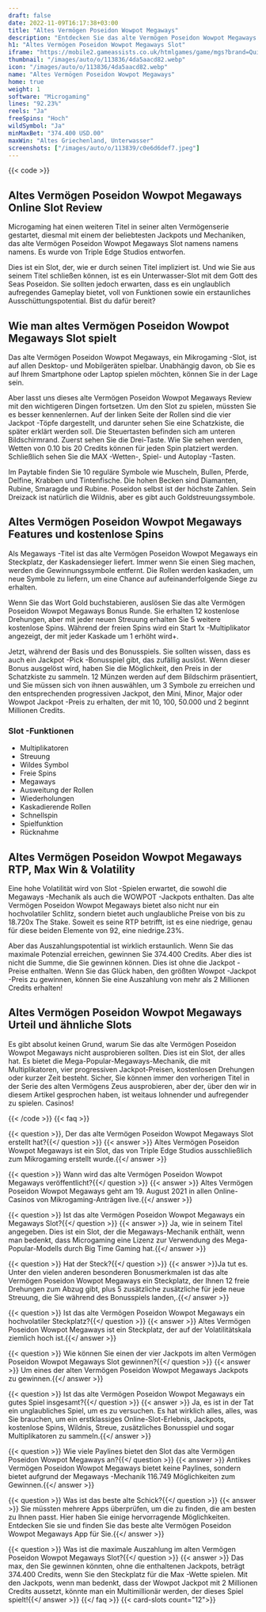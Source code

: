 ```yaml
---
draft: false
date: 2022-11-09T16:17:38+03:00
title: "Altes Vermögen Poseidon Wowpot Megaways"
description: "Entdecken Sie das alte Vermögen Poseidon Wowpot Megaways Slot durch Microgaming -Auszahlungen, RTP, Volatilität, Funktionen und erhalten Boni von den Top -Online -Casinos!"
h1: "Altes Vermögen Poseidon Wowpot Megaways Slot"
iframe: "https://mobile2.gameassists.co.uk/htmlgames/game/mgs?brand=QuickFireDemo&lobbyName=QuickFireDemo&languageCode=en&productId=1867&casinoId=1867&loginType=VanguardSessionToken&bankingUrl=&gameId=ancientFortunesPoseidonWOWPOTDesktop&gameName=ancientFortunesPoseidonWOWPOTDesktop&clientId=50300&moduleId=21717&clientTypeId=70&xmanEndPoints=https%3A%2F%2Fxplay201.gameassists.co.uk%2FXMan%2Fx.x&displayName=Ancient%20Fortunes%3A%20Poseidon%E2%84%A2%20WOWPOT%21%E2%84%A2%20Megaways%E2%84%A2&gameTitle=Ancient%20Fortunes%3A%20Poseidon%E2%84%A2%20WOWPOT%21%E2%84%A2%20Megaways%E2%84%A2&returnUrl=https%3A%2F%2Fslotcatalog.com%2Fen%2Fslots%2FAncient-Fortunes-Poseidon-Megaways&lobbyUrl=https%3A%2F%2Fslotcatalog.com%2Fen%2Fslots%2FAncient-Fortunes-Poseidon-Megaways&helpUrl=&isPracticePlay=true&username=demo&password=demo&isRGI=true&GameVersion=ancientFortunesPoseidonWOWPOTDesktop_Zen_2_41_0_121&host=Desktop&variant=&activityStatementURL=&sext1=&sext2=&allowmixedMode=&bypassFlashPrompt=&preferexternal=&loginname=&showva=&playmode=demo&custom1=&usertype=0&theme=quickfiressl&InterfaceURL=&hideva=&ab=&grsbid=&siteID=MAL&regMarket="
thumbnail: "/images/auto/o/113836/4da5aacd82.webp"
icon: "/images/auto/o/113836/4da5aacd82.webp"
name: "Altes Vermögen Poseidon Wowpot Megaways"
home: true
weight: 1
software: "Microgaming"
lines: "92.23%"
reels: "Ja"
freeSpins: "Hoch"
wildSymbol: "Ja"
minMaxBet: "374.400 USD.00"
maxWin: "Altes Griechenland, Unterwasser"
screenshots: ["/images/auto/o/113839/c0e6d6def7.jpeg"]
---
```


{{< code >}}<h2>Altes Vermögen Poseidon Wowpot Megaways Online Slot Review</h2><p>Microgaming hat einen weiteren Titel in seiner alten Vermögenserie gestartet, diesmal mit einem der beliebtesten Jackpots und Mechaniken, das alte Vermögen Poseidon Wowpot Megaways Slot namens namens namens. Es wurde von Triple Edge Studios entworfen.</p><p>Dies ist ein Slot, der, wie er durch seinen Titel impliziert ist. Und wie Sie aus seinem Titel schließen können, ist es ein Unterwasser-Slot mit dem Gott des Seas Poseidon. Sie sollten jedoch erwarten, dass es ein unglaublich aufregendes Gameplay bietet, voll von Funktionen sowie ein erstaunliches Ausschüttungspotential. Bist du dafür bereit?</p><h2>Wie man altes Vermögen Poseidon Wowpot Megaways Slot spielt</h2><p>Das alte Vermögen Poseidon Wowpot Megaways, ein Mikrogaming -Slot, ist auf allen Desktop- und Mobilgeräten spielbar. Unabhängig davon, ob Sie es auf Ihrem Smartphone oder Laptop spielen möchten, können Sie in der Lage sein.</p><p>Aber lasst uns dieses alte Vermögen Poseidon Wowpot Megaways Review mit den wichtigeren Dingen fortsetzen. Um den Slot zu spielen, müssten Sie es besser kennenlernen. Auf der linken Seite der Rollen sind die vier Jackpot -Töpfe dargestellt, und darunter sehen Sie eine Schatzkiste, die später erklärt werden soll. Die Steuertasten befinden sich am unteren Bildschirmrand. Zuerst sehen Sie die Drei-Taste. Wie Sie sehen werden, Wetten von 0.10 bis 20 Credits können für jeden Spin platziert werden. Schließlich sehen Sie die MAX -Wetten-, Spiel- und Autoplay -Tasten.</p><p>Im Paytable finden Sie 10 reguläre Symbole wie Muscheln, Bullen, Pferde, Delfine, Krabben und Tintenfische. Die hohen Becken sind Diamanten, Rubine, Smaragde und Rubine. Poseidon selbst ist der höchste Zahlen. Sein Dreizack ist natürlich die Wildnis, aber es gibt auch Goldstreuungssymbole.</p><h2>Altes Vermögen Poseidon Wowpot Megaways Features und kostenlose Spins</h2><p>Als Megaways -Titel ist das alte Vermögen Poseidon Wowpot Megaways ein Steckplatz, der Kaskadensieger liefert. Immer wenn Sie einen Sieg machen, werden die Gewinnungssymbole entfernt. Die Rollen werden kaskaden, um neue Symbole zu liefern, um eine Chance auf aufeinanderfolgende Siege zu erhalten.</p><p>Wenn Sie das Wort Gold buchstabieren, auslösen Sie das alte Vermögen Poseidon Wowpot Megaways Bonus Runde. Sie erhalten 12 kostenlose Drehungen, aber mit jeder neuen Streuung erhalten Sie 5 weitere kostenlose Spins. Während der freien Spins wird ein Start 1x -Multiplikator angezeigt, der mit jeder Kaskade um 1 erhöht wird+.</p><p>Jetzt, während der Basis und des Bonusspiels. Sie sollten wissen, dass es auch ein Jackpot -Pick -Bonusspiel gibt, das zufällig auslöst. Wenn dieser Bonus ausgelöst wird, haben Sie die Möglichkeit, den Preis in der Schatzkiste zu sammeln. 12 Münzen werden auf dem Bildschirm präsentiert, und Sie müssen sich von ihnen auswählen, um 3 Symbole zu erreichen und den entsprechenden progressiven Jackpot, den Mini, Minor, Major oder Wowpot Jackpot -Preis zu erhalten, der mit 10, 100, 50.000 und 2 beginnt Millionen Credits.</p><h3>
Slot -Funktionen</h3><ul>
<li></span>
Multiplikatoren</li>
<li></span>
Streuung</li>
<li></span>
Wildes Symbol</li>
<li></span>
Freie Spins</li>
<li></span>
Megaways</li>
<li></span>
Ausweitung der Rollen</li>
<li></span>
Wiederholungen</li>
<li></span>
Kaskadierende Rollen</li>
<li></span>
Schnellspin</li>
<li></span>
Spielfunktion</li>
<li></span>
Rücknahme</li></ul><h2>Altes Vermögen Poseidon Wowpot Megaways RTP, Max Win & Volatility</h2><p>Eine hohe Volatilität wird von Slot -Spielen erwartet, die sowohl die Megaways -Mechanik als auch die WOWPOT -Jackpots enthalten. Das alte Vermögen Poseidon Wowpot Megaways bietet also nicht nur ein hochvolatiler Schlitz, sondern bietet auch unglaubliche Preise von bis zu 18.720x The Stake. Soweit es seine RTP betrifft, ist es eine niedrige, genau für diese beiden Elemente von 92, eine niedrige.23%.</p><p>Aber das Auszahlungspotential ist wirklich erstaunlich. Wenn Sie das maximale Potenzial erreichen, gewinnen Sie 374.400 Credits. Aber dies ist nicht die Summe, die Sie gewinnen können. Dies ist ohne die Jackpot -Preise enthalten. Wenn Sie das Glück haben, den größten Wowpot -Jackpot -Preis zu gewinnen, können Sie eine Auszahlung von mehr als 2 Millionen Credits erhalten!</p><h2>Altes Vermögen Poseidon Wowpot Megaways Urteil und ähnliche Slots</h2><p>Es gibt absolut keinen Grund, warum Sie das alte Vermögen Poseidon Wowpot Megaways nicht ausprobieren sollten. Dies ist ein Slot, der alles hat. Es bietet die Mega-Popular-Megaways-Mechanik, die mit Multiplikatoren, vier progressiven Jackpot-Preisen, kostenlosen Drehungen oder kurzer Zeit besteht. Sicher, Sie können immer den vorherigen Titel in der Serie des alten Vermögens Zeus ausprobieren, aber der, über den wir in diesem Artikel gesprochen haben, ist weitaus lohnender und aufregender zu spielen. Casinos!</p>
{{< /code >}}
{{< faq >}}

{{< question >}}, Der das alte Vermögen Poseidon Wowpot Megaways Slot erstellt hat?{{</ question >}}
{{< answer >}} Altes Vermögen Poseidon Wowpot Megaways ist ein Slot, das von Triple Edge Studios ausschließlich zum Mikrogaming erstellt wurde.{{</ answer >}}

{{< question >}} Wann wird das alte Vermögen Poseidon Wowpot Megaways veröffentlicht?{{</ question >}}
{{< answer >}} Altes Vermögen Poseidon Wowpot Megaways geht am 19. August 2021 in allen Online-Casinos von Mikrogaming-Anträgen live.{{</ answer >}}

{{< question >}} Ist das alte Vermögen Poseidon Wowpot Megaways ein Megaways Slot?{{</ question >}}
{{< answer >}} Ja, wie in seinem Titel angegeben. Dies ist ein Slot, der die Megaways-Mechanik enthält, wenn man bedenkt, dass Microgaming eine Lizenz zur Verwendung des Mega-Popular-Modells durch Big Time Gaming hat.{{</ answer >}}

{{< question >}} Hat der Steck?{{</ question >}}
{{< answer >}}Ja tut es. Unter den vielen anderen besonderen Bonusmerkmalen ist das alte Vermögen Poseidon Wowpot Megaways ein Steckplatz, der Ihnen 12 freie Drehungen zum Abzug gibt, plus 5 zusätzliche zusätzliche für jede neue Streuung, die Sie während des Bonusspiels landen,.{{</ answer >}}

{{< question >}} Ist das alte Vermögen Poseidon Wowpot Megaways ein hochvolatiler Steckplatz?{{</ question >}}
{{< answer >}} Altes Vermögen Poseidon Wowpot Megaways ist ein Steckplatz, der auf der Volatilitätskala ziemlich hoch ist.{{</ answer >}}

{{< question >}} Wie können Sie einen der vier Jackpots im alten Vermögen Poseidon Wowpot Megaways Slot gewinnen?{{</ question >}}
{{< answer >}} Um eines der alten Vermögen Poseidon Wowpot Megaways Jackpots zu gewinnen.{{</ answer >}}

{{< question >}} Ist das alte Vermögen Poseidon Wowpot Megaways ein gutes Spiel insgesamt?{{</ question >}}
{{< answer >}} Ja, es ist in der Tat ein unglaubliches Spiel, um es zu versuchen. Es hat wirklich alles, alles, was Sie brauchen, um ein erstklassiges Online-Slot-Erlebnis, Jackpots, kostenlose Spins, Wildnis, Streue, zusätzliches Bonusspiel und sogar Multiplikatoren zu sammeln.{{</ answer >}}

{{< question >}} Wie viele Paylines bietet den Slot das alte Vermögen Poseidon Wowpot Megaways an?{{</ question >}}
{{< answer >}} Antikes Vermögen Poseidon Wowpot Megaways bietet keine Paylines, sondern bietet aufgrund der Megaways -Mechanik 116.749 Möglichkeiten zum Gewinnen.{{</ answer >}}

{{< question >}} Was ist das beste alte Schick?{{</ question >}}
{{< answer >}} Sie müssten mehrere Apps überprüfen, um die zu finden, die am besten zu Ihnen passt. Hier haben Sie einige hervorragende Möglichkeiten. Entdecken Sie sie und finden Sie das beste alte Vermögen Poseidon Wowpot Megaways App für Sie.{{</ answer >}}

{{< question >}} Was ist die maximale Auszahlung im alten Vermögen Poseidon Wowpot Megaways Slot?{{</ question >}}
{{< answer >}} Das max, den Sie gewinnen könnten, ohne die enthaltenen Jackpots, beträgt 374.400 Credits, wenn Sie den Steckplatz für die Max -Wette spielen. Mit den Jackpots, wenn man bedenkt, dass der Wowpot Jackpot mit 2 Millionen Credits aussetzt, könnte man ein Multimillionär werden, der dieses Spiel spielt!{{</ answer >}}
{{</ faq >}}
{{< card-slots count="12">}}